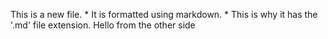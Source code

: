 This is a new file. *
It is formatted using markdown. *
This is why it has the '.md' file extension.
Hello from the other side
   
